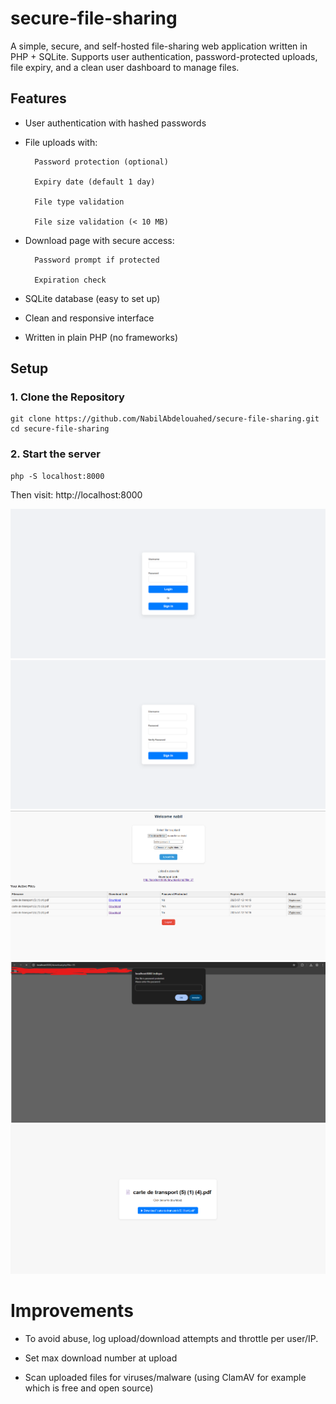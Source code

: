 # secure-file-sharing

A simple, secure, and self-hosted file-sharing web application written in PHP + SQLite.
Supports user authentication, password-protected uploads, file expiry, and a clean user dashboard to manage files.

## Features
- User authentication with hashed passwords

- File uploads with:

        Password protection (optional)

        Expiry date (default 1 day)

        File type validation
        
        File size validation (< 10 MB)

- Download page with secure access:

        Password prompt if protected

        Expiration check

- SQLite database (easy to set up)

- Clean and responsive interface

- Written in plain PHP (no frameworks)

## Setup
### 1. Clone the Repository
```
git clone https://github.com/NabilAbdelouahed/secure-file-sharing.git
cd secure-file-sharing
```
### 2. Start the server
```
php -S localhost:8000
```

Then visit: http://localhost:8000

![alt text](imgs/login.png)
![alt text](imgs/signin.png)
![alt img](imgs/dashboard.png)
![alt text](imgs/downloadPwd.png)
![alt text](imgs/download.png)

# Improvements

- To avoid abuse, log upload/download attempts and throttle per user/IP.

- Set max download number at upload

- Scan uploaded files for viruses/malware (using ClamAV for example which is free and open source)